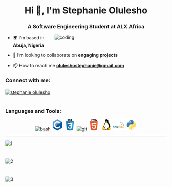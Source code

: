 <h1 align="center">Hi 👋, I'm Stephanie Olulesho</h1>
<h3 align="center">A Software Engineering Student at ALX Africa</h3>
<img align="right" alt="coding" width="350" src="https://img.freepik.com/free-vector/cute-girl-hacker-operating-laptop-cartoon-vector-icon-illustration-people-technology-isolated-flat_138676-9487.jpg?w=740&t=st=1707243561~exp=1707244161~hmac=0b0ef30d5cc9530328ded3cb6d0afc71ea73984864b99171615c3839a442770f" >

- 🌍 I’m based in **Abuja, Nigeria**

- 👯 I’m looking to collaborate on **engaging projects**

- 📫 How to reach me **oluleshostephanie@gmail.com**


<h3 align="left">Connect with me:</h3>
<p align="left">
<a href="https://linkedin.com/in/stephanie olulesho" target="blank"><img align="center" src="https://raw.githubusercontent.com/rahuldkjain/github-profile-readme-generator/master/src/images/icons/Social/linked-in-alt.svg" alt="stephanie olulesho" height="30" width="40" /></a>
</p>

#

<h3 align="left">Languages and Tools:</h3>
<p align="center"> 
  <a href="https://www.gnu.org/software/bash/" target="_blank" rel="noreferrer"> 
    <img src="https://www.vectorlogo.zone/logos/gnu_bash/gnu_bash-icon.svg" alt="bash" width="35px" /> 
  </a> 
  <a href="https://www.cprogramming.com/" target="_blank" rel="noreferrer"> 
    <img src="https://raw.githubusercontent.com/devicons/devicon/master/icons/c/c-original.svg" alt="c" width="35px"/> 
  </a> 
  <a href="https://www.w3schools.com/css/" target="_blank" rel="noreferrer"> 
    <img src="https://raw.githubusercontent.com/devicons/devicon/master/icons/css3/css3-original-wordmark.svg" alt="css3" width="35px"/> 
  </a> 
  <a href="https://git-scm.com/" target="_blank" rel="noreferrer"> 
    <img src="https://www.vectorlogo.zone/logos/git-scm/git-scm-icon.svg" alt="git" width="35px"/> 
  </a> 
  <a href="https://www.w3.org/html/" target="_blank" rel="noreferrer"> 
    <img src="https://raw.githubusercontent.com/devicons/devicon/master/icons/html5/html5-original-wordmark.svg" alt="html5" width="35px"/> 
  </a> 
  <a href="https://www.linux.org/" target="_blank" rel="noreferrer"> 
    <img src="https://raw.githubusercontent.com/devicons/devicon/master/icons/linux/linux-original.svg" alt="linux" width="35px"/> 
  </a> 
  <a href="https://www.mysql.com/" target="_blank" rel="noreferrer"> 
    <img src="https://raw.githubusercontent.com/devicons/devicon/master/icons/mysql/mysql-original-wordmark.svg" alt="mysql" width="35px"/> 
  </a> 
  <a href="https://www.python.org" target="_blank" rel="noreferrer"> 
    <img src="https://raw.githubusercontent.com/devicons/devicon/master/icons/python/python-original.svg" alt="python"width="35px"/> 
  </a> 
</p>

---


![1](https://github-readme-stats.vercel.app/api/top-langs?username=stephieo&show_icons=true&theme=midnight-purple&locale=en&layout=compact)

#
![2](https://github-readme-stats.vercel.app/api?username=stephieo&show_icons=true&theme=midnight-purple&locale=en)
#
![3](https://github-readme-streak-stats.herokuapp.com/?user=stephieo&theme=midnight-purple)


<!--
<p align="centre">
  <a>
    <img  src="https://github-readme-stats.vercel.app/api/top-langs?username=stephieo&show_icons=true&theme=midnight-purple&locale=en&layout=compact" alt="stephieo" /> 
  </a>
</p>

<p align="centre">
  <a>
    <img  height=" 180em" align="centre" src="https://github-readme-stats.vercel.app/api?username=stephieo&show_icons=true&theme=midnight-purple&locale=en&layout=compact" alt="stephieo"  />
      <img height="180em" width= 50% align="center" src="https://github-readme-streak-stats.herokuapp.com/?user=stephieo&theme=midnight-purple" alt="stephieo" style="margin-top:0;"/>    
  </a>
</p>
-->
